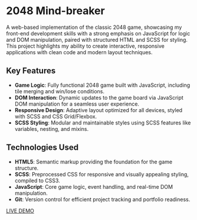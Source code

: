 # 2048 Mind-breaker

A web-based implementation of the classic 2048 game, showcasing my front-end development skills with a strong emphasis on JavaScript for logic and DOM manipulation, paired with structured HTML and SCSS for styling. This project highlights my ability to create interactive, responsive applications with clean code and modern layout techniques.

## Key Features

  - **Game Logic**: Fully functional 2048 game built with JavaScript, including tile merging and win/lose conditions.
  - **DOM Interaction**: Dynamic updates to the game board via JavaScript DOM manipulation for a seamless user experience.
  - **Responsive Design**: Adaptive layout optimized for all devices, styled with SCSS and CSS Grid/Flexbox.
  - **SCSS Styling**: Modular and maintainable styles using SCSS features like variables, nesting, and mixins.

## Technologies Used

  - **HTML5**: Semantic markup providing the foundation for the game structure.
  - **SCSS**: Preprocessed CSS for responsive and visually appealing styling, compiled to CSS3.
  - **JavaScript**: Core game logic, event handling, and real-time DOM manipulation.
  - **Git**: Version control for efficient project tracking and portfolio readiness.

[LIVE DEMO](https://bohdandymydiuk.github.io/js-2048/)
